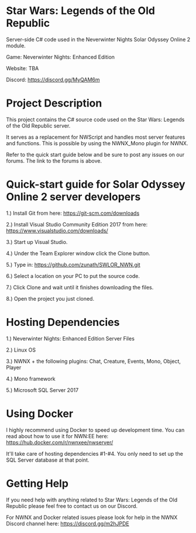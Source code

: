 # Star Wars: Legends of the Old Republic
Server-side C# code used in the Neverwinter Nights Solar Odyssey Online 2 module.

Game: Neverwinter Nights: Enhanced Edition

Website: TBA

Discord: https://discord.gg/MyQAM6m

# Project Description

This project contains the C# source code used on the Star Wars: Legends of the Old Republic server. 

It serves as a replacement for NWScript and handles most server features and functions. This is possible by using the NWNX_Mono plugin for NWNX.

Refer to the quick start guide below and be sure to post any issues on our forums. The link to the forums is above.

# Quick-start guide for Solar Odyssey Online 2 server developers

1.) Install Git from here: https://git-scm.com/downloads

2.) Install Visual Studio Community Edition 2017 from here: https://www.visualstudio.com/downloads/

3.) Start up Visual Studio.

4.) Under the Team Explorer window click the Clone button.

5.) Type in: https://github.com/zunath/SWLOR_NWN.git

6.) Select a location on your PC to put the source code.

7.) Click Clone and wait until it finishes downloading the files.

8.) Open the project you just cloned.

# Hosting Dependencies

1.) Neverwinter Nights: Enhanced Edition Server Files

2.) Linux OS

3.) NWNX + the following plugins: Chat, Creature, Events, Mono, Object, Player

4.) Mono framework

5.) Microsoft SQL Server 2017

# Using Docker

I highly recommend using Docker to speed up development time. You can read about how to use it for NWN:EE here: https://hub.docker.com/r/nwnxee/nwserver/

It'll take care of hosting dependencies #1-#4. You only need to set up the SQL Server database at that point.

# Getting Help

If you need help with anything related to Star Wars: Legends of the Old Republic please feel free to contact us on our Discord.

For NWNX and Docker related issues please look for help in the NWNX Discord channel here: https://discord.gg/m2hJPDE